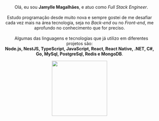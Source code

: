 <p align="center">
  &nbsp;&nbsp;&nbsp;Olá, eu sou <b>Jamylle Magalhães</b>, e atuo como <i>Full Stack Engineer</i>. <br><br>
  Estudo programação desde muito nova e sempre gostei de me desafiar cada vez mais na área tecnologia, seja no <i>Back-end</i> ou no <i>Front-end</i>, me aprofundo no conhecimento que for preciso. <br><br>
  &nbsp;&nbsp;&nbsp;Algumas das linguagens e tecnologias que já utilizo em diferentes projetos são:<br>
  <b>Node.js, NestJS, TypeScript, JavaScript, React, React Native, .NET, C#, Go, MySql, PostgreSql, Redis e MongoDB</b>.<br>
</p>
<div align="center">
  <a href="https://github.com/TheJamylle">
  <img height="180em" src="https://github-readme-stats.vercel.app/api?username=TheJamylle&show_icons=true&theme=dark&include_all_commits=true&count_private=true"/>
</div>


